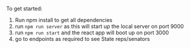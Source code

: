 To get started:
1. Run npm install to get all dependencies
2. run `npm run server` as this will start up the local server on port 9000
3. run `npm run start` and the react app will boot up on port 3000
4. go to endpoints as required to see State reps/senators
